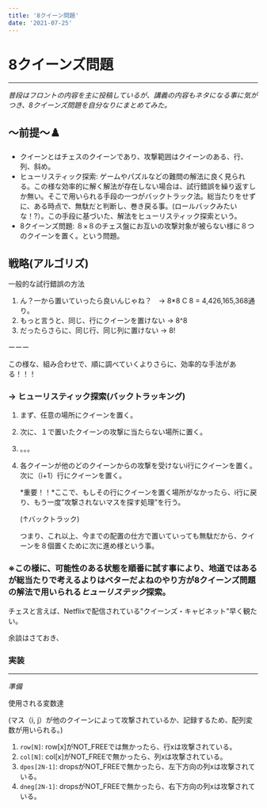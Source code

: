 ```yaml
---
title: '8クイーン問題'
date: '2021-07-25'
---
```


# 8クイーンズ問題
---
*普段はフロントの内容を主に投稿しているが、講義の内容もネタになる事に気がつき、8クイーンズ問題を自分なりにまとめてみた。*

## 〜前提〜♟️

- クイーンとはチェスのクイーンであり、攻撃範囲はクイーンのある、行、列、斜め。
- ヒューリスティック探索: ゲームやパズルなどの難問の解法に良く見られる。この様な効率的に解く解法が存在しない場合は、試行錯誤を繰り返すしか無い。そこで用いられる手段の一つがバックトラック法。総当たりをせずに、ある時点で、無駄だと判断し、巻き戻る事。(ロールバックみたいな！?）。この手段に基づいた、解法をヒューリスティック探索という。
- 8クイーンズ問題: ８×８のチェス盤にお互いの攻撃対象が被らない様に８つのクイーンを置く。という問題。

## 戦略(アルゴリズ)


一般的な試行錯誤の方法

1. ん？一から置いていったら良いんじゃね？　→  8*8 C 8 = 4,426,165,368通り。
2. もっと言うと、同じ、行にクイーンを置けない → 8^8
3. だったらさらに、同じ行、同じ列に置けない → 8!

ーーー

この様な、組み合わせで、順に調べていくよりさらに、効率的な手法がある！！！

### → ヒューリスティック探索(バックトラッキング)

1. まず、任意の場所にクイーンを置く。
2. 次に、１で置いたクイーンの攻撃に当たらない場所に置く。
3. 。。。
4. 各クイーンが他のどのクイーンからの攻撃を受けないi行にクイーンを置く。次に（i+1）行にクイーンを置く。

    *重要！！*ここで、もしその行にクイーンを置く場所がなかったら、i行に戻り、もう一度”攻撃されないマスを探す処理”を行う。

    (↑バックトラック)

    つまり、これ以上、今までの配置の仕方で置いていっても無駄だから、クイーンを８個置くために次に進め様という事。

### ※この様に、可能性のある状態を順番に試す事により、地道ではあるが総当たりで考えるよりはベターだよねのやり方が8クイーンズ問題の解法で用いられる***ヒューリステック***探索。

チェスと言えば、Netflixで配信されている"クイーンズ・キャビネット"早く観たい。

余談はさておき、

### 実装

---

*準備*

使用される変数達

 (マス（i, j）が他のクイーンによって攻撃されているか、記録するため、配列変数が用いられる。)

1. `row[N]`: row[x]がNOT_FREEでは無かったら、行xは攻撃されている。
2. `col[N]`: col[x]がNOT_FREEで無かったら、列xは攻撃されている。
3. `dpos[2N-1]`: dropsがNOT_FREEで無かったら、左下方向の列xは攻撃されている。
4. `dneg[2N-1]`: dropsがNOT_FREEで無かったら、右下方向の列xは攻撃されている。